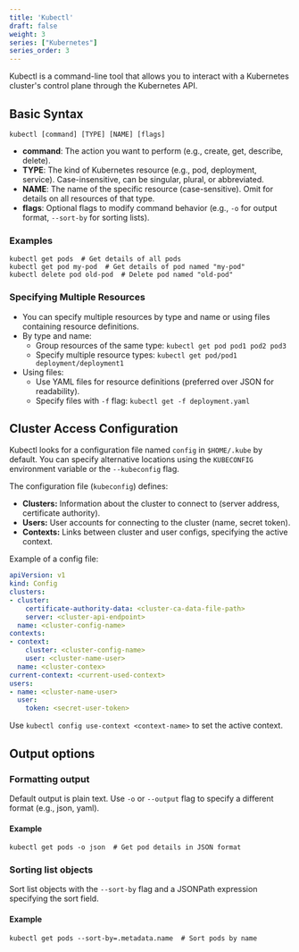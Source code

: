 ```yaml
---
title: 'Kubectl'
draft: false
weight: 3
series: ["Kubernetes"]
series_order: 3
---
```


Kubectl is a command-line tool that allows you to interact with a Kubernetes cluster's control plane through the Kubernetes API.
## Basic Syntax
```shell
kubectl [command] [TYPE] [NAME] [flags]
```
- **command**: The action you want to perform (e.g., create, get, describe, delete).
- **TYPE**: The kind of Kubernetes resource (e.g., pod, deployment, service). Case-insensitive, can be singular, plural, or abbreviated.
- **NAME**: The name of the specific resource (case-sensitive). Omit for details on all resources of that type.
- **flags**: Optional flags to modify command behavior (e.g., `-o` for output format, `--sort-by` for sorting lists).
### Examples
```shell
kubectl get pods  # Get details of all pods
kubectl get pod my-pod  # Get details of pod named "my-pod"
kubectl delete pod old-pod  # Delete pod named "old-pod"
```
### Specifying Multiple Resources
- You can specify multiple resources by type and name or using files containing resource definitions.
- By type and name:
    - Group resources of the same type: `kubectl get pod pod1 pod2 pod3`
    - Specify multiple resource types: `kubectl get pod/pod1 deployment/deployment1`
- Using files:
    - Use YAML files for resource definitions (preferred over JSON for readability).
    - Specify files with `-f` flag: `kubectl get -f deployment.yaml`
## Cluster Access Configuration
Kubectl looks for a configuration file named `config` in `$HOME/.kube` by default. You can specify alternative locations using the `KUBECONFIG` environment variable or the `--kubeconfig` flag.

The configuration file (`kubeconfig`) defines:
- **Clusters:** Information about the cluster to connect to (server address, certificate authority).
- **Users:** User accounts for connecting to the cluster (name, secret token).
- **Contexts:** Links between cluster and user configs, specifying the active context.

Example of a config file:
```yaml
apiVersion: v1
kind: Config
clusters:
- cluster:
    certificate-authority-data: <cluster-ca-data-file-path>
    server: <cluster-api-endpoint>
  name: <cluster-config-name>
contexts:
- context:
    cluster: <cluster-config-name>
    user: <cluster-name-user>
  name: <cluster-contex>
current-context: <current-used-context>
users:
- name: <cluster-name-user>
  user:
    token: <secret-user-token>
```

Use `kubectl config use-context <context-name>` to set the active context.
## Output options
### Formatting output

Default output is plain text.
Use `-o` or `--output` flag to specify a different format (e.g., json, yaml).

#### Example

```
kubectl get pods -o json  # Get pod details in JSON format
```

### Sorting list objects

Sort list objects with the `--sort-by` flag and a JSONPath expression specifying the sort field.

#### Example

```
kubectl get pods --sort-by=.metadata.name  # Sort pods by name
```